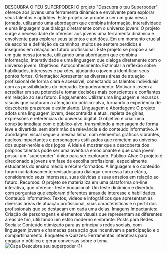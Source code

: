 DESCUBRA O TEU SUPERPODER!
O projeto "Descubra o teu Superpoder" oferece aos jovens uma ferramenta dinâmica e envolvente para explorar seus talentos e aptidões. Este projeto se propõe a ser um guia nessa jornada, utilizando uma abordagem que combina informação, interatividade e uma linguagem que dialoga diretamente com o universo jovem.
O projeto surge a necessidade de oferecer aos jovens uma ferramenta dinâmica e envolvente para explorar seus talentos e aptidões. Em um momento crucial de escolha e definição de caminhos, muitos se sentem perdidos e inseguros em relação ao futuro profissional. 
Este projeto se propõe a ser um guia nessa jornada, utilizando uma abordagem que combina informação, interatividade e uma linguagem que dialoga diretamente com o universo jovem. 
Objetivos: Autoconhecimento: Estimular a reflexão sobre habilidades, interesses e paixões, ajudando o jovem a identificar seus pontos fortes. 
Orientação: Apresentar as diversas áreas de atuação profissional de forma clara e acessível, conectando os talentos individuais com as possibilidades do mercado. 
Empoderamento: Motivar o jovem a acreditar em seu potencial e tomar decisões mais conscientes e confiantes em relação ao seu futuro. 
Engajamento: Utilizar uma linguagem e recursos visuais que capturam a atenção do público-alvo, tornando a experiência de descoberta prazerosa e estimulante. 
Linguagem e Abordagem: O projeto adota uma linguagem jovem, descontraída e atual, repleta de gírias, expressões e referências do universo digital. 
O objetivo é criar uma conexão imediata com o público-alvo, transmitindo a mensagem de forma leve e divertida, sem abrir mão da relevância e do conteúdo informativo. 
A abordagem visual segue a mesma linha, com elementos gráficos vibrantes, núcleos impactantes e personagens estilizados que remetem ao universo dos super-heróis e dos jogos. 
A ideia é mostrar que a descoberta dos próprios talentos pode ser uma aventura emocionante e que cada jovem possui um "superpoder" único para ser explorado. 
Público-Alvo: O projeto é direcionado a jovens em fase de escolha profissional, especialmente estudantes do ensino médio e recém-formados. 
A linguagem e o conteúdo foram cuidadosamente revisados ​​para dialogar com essa faixa etária, considerando seus interesses, suas dúvidas e suas anseios em relação ao futuro. 
Recursos: O projeto se materializa em uma plataforma on-line interativa, que oferece: 
Teste Vocacional: Um teste dinâmico e divertido, com perguntas que exploram diferentes áreas de interesse e habilidades. 
Conteúdo Informativo: Textos, vídeos e infográficos que apresentam as diversas áreas de atuação profissional, suas características e o perfil dos profissionais que se destacam em cada uma delas. 
Imagens Impactantes: Criação de personagens e elementos visuais que representam as diferentes áreas de fim, utilizando um estilo moderno e vibrante. 
Posts para Redes Sociais: Conteúdo otimizado para as principais redes sociais, com linguagem jovem e chamadas para ação que incentivam a participação e o compartilhamento. 
Enquetes e Quizzes: Ferramentas interativas para engajar o público e gerar conversas sobre o tema.
![Capa Descubra seu superpoder (1)](https://github.com/user-attachments/assets/c4822124-6250-4b99-bf90-edd670fddf43)

